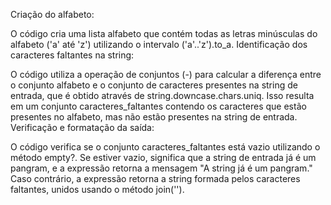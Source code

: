 Criação do alfabeto:

O código cria uma lista alfabeto que contém todas as letras minúsculas do alfabeto ('a' até 'z') utilizando o intervalo ('a'..'z').to_a.
Identificação dos caracteres faltantes na string:

O código utiliza a operação de conjuntos (-) para calcular a diferença entre o conjunto alfabeto e o conjunto de caracteres presentes na string de entrada, que é obtido através de string.downcase.chars.uniq.
Isso resulta em um conjunto caracteres_faltantes contendo os caracteres que estão presentes no alfabeto, mas não estão presentes na string de entrada.
Verificação e formatação da saída:


O código verifica se o conjunto caracteres_faltantes está vazio utilizando o método empty?.
Se estiver vazio, significa que a string de entrada já é um pangram, e a expressão retorna a mensagem "A string já é um pangram."
Caso contrário, a expressão retorna a string formada pelos caracteres faltantes, unidos usando o método join('').